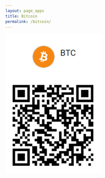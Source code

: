 ```yaml
---
layout: page_apps
title: Bitcoin
permalink: /bitcoin/
---
```

<img src="../assets/img/btc.jpg" width="300px">
<br>
<br>
<br>
<br>
